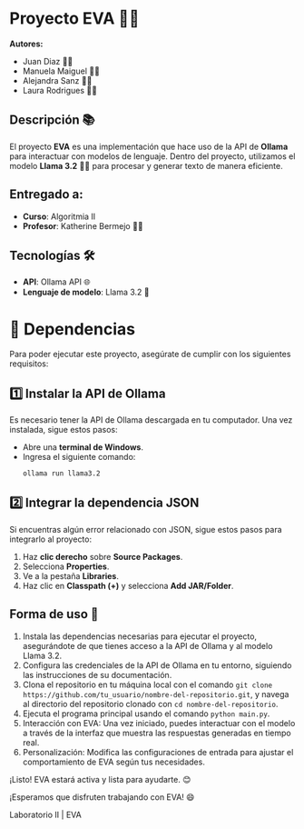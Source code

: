 # Proyecto EVA 🤖✨

**Autores:**
- Juan Diaz 👨‍💻
- Manuela Maiguel 👩‍💻
- Alejandra Sanz 👩‍💻
- Laura Rodrigues 👩‍💻

## Descripción 📚

El proyecto **EVA** es una implementación que hace uso de la API de **Ollama** para interactuar con modelos de lenguaje. Dentro del proyecto, utilizamos el modelo **Llama 3.2** 🦙💡 para procesar y generar texto de manera eficiente.

## Entregado a:  
- **Curso**: Algoritmia II   
- **Profesor**: Katherine Bermejo 👩‍🏫

## Tecnologías 🛠️
- **API**: Ollama API 🌐
- **Lenguaje de modelo**: Llama 3.2 🧠

# 🚀 Dependencias
Para poder ejecutar este proyecto, asegúrate de cumplir con los siguientes requisitos:

## 1️⃣ Instalar la API de Ollama
Es necesario tener la API de Ollama descargada en tu computador. Una vez instalada, sigue estos pasos:
- Abre una **terminal de Windows**.
- Ingresa el siguiente comando:
  ```bash
  ollama run llama3.2
  
## 2️⃣ Integrar la dependencia JSON
Si encuentras algún error relacionado con JSON, sigue estos pasos para integrarlo al proyecto:
1. Haz **clic derecho** sobre **Source Packages**.
2. Selecciona **Properties**.
3. Ve a la pestaña **Libraries**.
4. Haz clic en **Classpath (+)** y selecciona **Add JAR/Folder**.

## Forma de uso 🦾  
1. Instala las dependencias necesarias para ejecutar el proyecto, asegurándote de que tienes acceso a la API de Ollama y al modelo Llama 3.2.  
2. Configura las credenciales de la API de Ollama en tu entorno, siguiendo las instrucciones de su documentación.  
3. Clona el repositorio en tu máquina local con el comando `git clone https://github.com/tu_usuario/nombre-del-repositorio.git`, y navega al directorio del repositorio clonado con `cd nombre-del-repositorio`.  
4. Ejecuta el programa principal usando el comando `python main.py`.  
5. Interacción con EVA: Una vez iniciado, puedes interactuar con el modelo a través de la interfaz que muestra las respuestas generadas en tiempo real.  
6. Personalización: Modifica las configuraciones de entrada para ajustar el comportamiento de EVA según tus necesidades.

¡Listo! EVA estará activa y lista para ayudarte. 😊


¡Esperamos que disfruten trabajando con EVA! 😄

Laboratorio II | EVA

